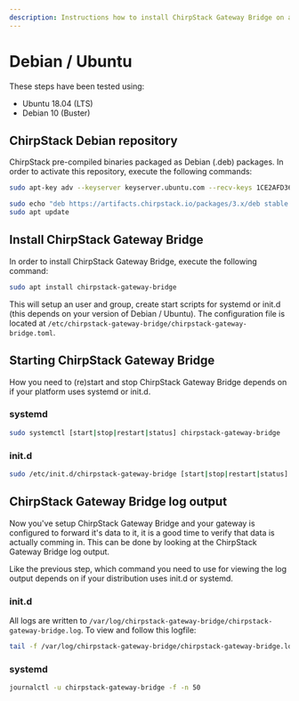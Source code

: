 ```yaml
---
description: Instructions how to install ChirpStack Gateway Bridge on a Debian or Ubuntu based Linux installation.
---
```


# Debian / Ubuntu

These steps have been tested using:

* Ubuntu 18.04 (LTS)
* Debian 10 (Buster)

## ChirpStack Debian repository

ChirpStack pre-compiled binaries packaged as Debian (.deb)
packages. In order to activate this repository, execute the following
commands:

```bash
sudo apt-key adv --keyserver keyserver.ubuntu.com --recv-keys 1CE2AFD36DBCCA00

sudo echo "deb https://artifacts.chirpstack.io/packages/3.x/deb stable main" | sudo tee /etc/apt/sources.list.d/chirpstack.list
sudo apt update
```

## Install ChirpStack Gateway Bridge

In order to install ChirpStack Gateway Bridge, execute the following command:

```bash
sudo apt install chirpstack-gateway-bridge
```

This will setup an user and group, create start scripts for systemd or init.d
(this depends on your version of Debian / Ubuntu). The configuration file is
located at `/etc/chirpstack-gateway-bridge/chirpstack-gateway-bridge.toml`.

## Starting ChirpStack Gateway Bridge

How you need to (re)start and stop ChirpStack Gateway Bridge depends on if your
platform uses systemd or init.d.

### systemd

```bash
sudo systemctl [start|stop|restart|status] chirpstack-gateway-bridge
```

### init.d

```bash
sudo /etc/init.d/chirpstack-gateway-bridge [start|stop|restart|status]
```

## ChirpStack Gateway Bridge log output

Now you've setup ChirpStack Gateway Bridge and your gateway is configured to forward
it's data to it, it is a good time to verify that data is actually comming in.
This can be done by looking at the ChirpStack Gateway Bridge log output.

Like the previous step, which command you need to use for viewing the
log output depends on if your distribution uses init.d or systemd.

### init.d

All logs are written to `/var/log/chirpstack-gateway-bridge/chirpstack-gateway-bridge.log`.
To view and follow this logfile:

```bash
tail -f /var/log/chirpstack-gateway-bridge/chirpstack-gateway-bridge.log
```

### systemd

```bash
journalctl -u chirpstack-gateway-bridge -f -n 50
```
